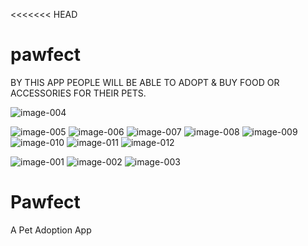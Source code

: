 <<<<<<< HEAD
# pawfect

BY THIS APP PEOPLE WILL BE ABLE TO ADOPT & BUY FOOD OR ACCESSORIES FOR THEIR PETS.

<p align="right">

![image-004](https://user-images.githubusercontent.com/88645698/164999546-1960287a-83a4-4cb9-b7b1-efbc94be2737.png)



![image-005](https://user-images.githubusercontent.com/88645698/164999548-508be4bd-26b2-4c33-99be-06eae89f316f.png)
![image-006](https://user-images.githubusercontent.com/88645698/164999549-c920a2a1-4598-463d-a305-503fb8927de8.png)
![image-007](https://user-images.githubusercontent.com/88645698/164999550-40f54f2d-8929-4a36-afb5-f9e72173cbdb.png)
![image-008](https://user-images.githubusercontent.com/88645698/164999551-3729b4d1-5877-42e3-b39f-4e6900383a6b.png)
![image-009](https://user-images.githubusercontent.com/88645698/164999553-d7698e5f-be41-4c27-b90a-76df7f9b60f2.png)
![image-010](https://user-images.githubusercontent.com/88645698/164999555-0f17c268-6124-4888-a02e-40c231317cb3.png)
![image-011](https://user-images.githubusercontent.com/88645698/164999557-28046159-09bc-4105-b4c0-b4dadae644dc.png)
![image-012](https://user-images.githubusercontent.com/88645698/164999558-d1df28b2-bc7f-45ce-af95-29346b5ab02d.png)


![image-001](https://user-images.githubusercontent.com/88645698/164999563-d292990f-aba0-4459-918a-9cb3bea23ed7.png)
![image-002](https://user-images.githubusercontent.com/88645698/164999564-69445d7a-7876-496c-9a2e-246623a31cb8.png)
![image-003](https://user-images.githubusercontent.com/88645698/164999566-9c72400f-b43d-459c-8da4-30a154ab211c.png)

</p>



# Pawfect
A Pet Adoption App

